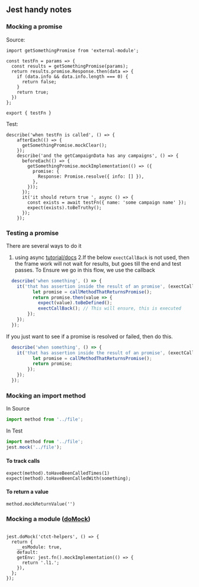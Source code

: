 ## Jest handy notes

### Mocking a promise
Source:
```
import getSomethingPromise from 'external-module';

const testFn = params => {
  const results = getSomethingPromise(params);
  return results.promise.Response.then(data => {
    if (data.info && data.info.length === 0) {
      return false;
    }
    return true;
  })
};

export { testFn }
```
Test:
```
describe('when testFn is called', () => {
    afterEach(() => {
      getSomethingPromise.mockClear();
    });
    describe('and the getCampaignData has any campaigns', () => {
      beforeEach(() => {
        getSomethingPromise.mockImplementation(() => ({
          promise: {
            Response: Promise.resolve({ info: [] }),
          },
        }));
      });
      it('it should return true ', async () => {
        const exists = await testFn({ name: 'some campaign name' });
        expect(exists).toBeTruthy();
      });
    });
```
### Testing a promise

There are several ways to do it 
1. using async [tutorial/docs](https://jestjs.io/docs/en/tutorial-async)
2.If the below `exectCallBack` is not used, then the frame work will not wait for results, but goes till the end and test passes. To Ensure we go in this flow, we use the callback
```js
  describe('when something', () => {
    it('that has assertion inside the result of an promise', (exectCallBack) => {
          let promise = callMethodThatReturnsPromise();
          return promise.then(value => {
            expect(value).toBeDefined();
            exectCallBack(); // This will ensure, this is executed
        });
    });
  });
```

If you just want to see if a promise is resolved or failed, then do this.
```js
  describe('when something', () => {
    it('that has assertion inside the result of an promise', (exectCallBack) => {
          let promise = callMethodThatReturnsPromise();
          return promise;
        });
    });
  });
```

### Mocking an import method

In Source
```js
import method from '../file';
```
In Test
```js
import method from '../file';
jest.mock('../file');
```
#### To track calls
```
expect(method).toHaveBeenCalledTimes(1)
expect(method).toHaveBeenCalledWith(something);
```

#### To return a value
```
method.mockReturnValue('')
```

### Mocking a module ([doMock](https://jestjs.io/docs/en/jest-object#jestdomockmodulename-factory-options))
```

jest.doMock('ctct-helpers', () => {
  return {
    __esModule: true,
    default: 
    getEnv: jest.fn().mockImplementation(() => {
      return '.l1.';
    }),
  };
});
```
